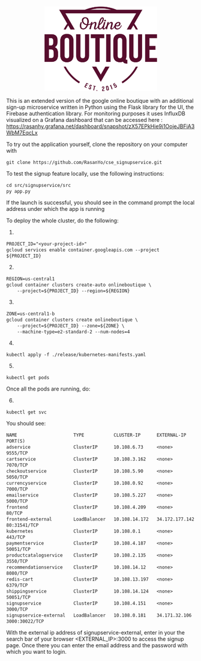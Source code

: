 <p align="center">
<img src="src/frontend/static/icons/Hipster_HeroLogoMaroon.svg" width="300" alt="Online Boutique" />
</p>

This is an extended version of the google online boutique with an additional sign-up microservice written in Python using the Flask library for the UI, the Firebase authentication library.
For monitoring purposes it uses InfluxDB visualized on a Grafana dashboard that can be accessed here :
https://rasanhy.grafana.net/dashboard/snapshot/zX57EPkHie9i1OojeJBFiA3WbM7EqcLx

To try out the application yourself, clone the repository on your computer with 
```
git clone https://github.com/RasanYo/cse_signupservice.git
```

To test the signup feature locally, use the following instructions:
```
cd src/signupservice/src
py app.py
```
If the launch is successful, you should see in the command prompt the local address under which the app is running


To deploy the whole cluster, do the following:

1.
```
PROJECT_ID="<your-project-id>"
gcloud services enable container.googleapis.com --project ${PROJECT_ID}
```

2.
```
REGION=us-central1
gcloud container clusters create-auto onlineboutique \
    --project=${PROJECT_ID} --region=${REGION}
```

3.
```
ZONE=us-central1-b
gcloud container clusters create onlineboutique \
    --project=${PROJECT_ID} --zone=${ZONE} \
    --machine-type=e2-standard-2 --num-nodes=4
```

4.
```
kubectl apply -f ./release/kubernetes-manifests.yaml
```

5.
```
kubectl get pods
```

Once all the pods are running, do:

6.
```
kubectl get svc
```

You should see:
```
NAME                     TYPE           CLUSTER-IP      EXTERNAL-IP      PORT(S)          
adservice                ClusterIP      10.108.6.73     <none>           9555/TCP         
cartservice              ClusterIP      10.108.3.162    <none>           7070/TCP         
checkoutservice          ClusterIP      10.108.5.90     <none>           5050/TCP         
currencyservice          ClusterIP      10.108.0.92     <none>           7000/TCP         
emailservice             ClusterIP      10.108.5.227    <none>           5000/TCP         
frontend                 ClusterIP      10.108.4.209    <none>           80/TCP           
frontend-external        LoadBalancer   10.108.14.172   34.172.177.142   80:31541/TCP     
kubernetes               ClusterIP      10.108.0.1      <none>           443/TCP          
paymentservice           ClusterIP      10.108.4.187    <none>           50051/TCP        
productcatalogservice    ClusterIP      10.108.2.135    <none>           3550/TCP         
recommendationservice    ClusterIP      10.108.14.12    <none>           8080/TCP         
redis-cart               ClusterIP      10.108.13.197   <none>           6379/TCP         
shippingservice          ClusterIP      10.108.14.124   <none>           50051/TCP        
signupservice            ClusterIP      10.108.4.151    <none>           3000/TCP         
signupservice-external   LoadBalancer   10.108.0.181    34.171.32.106    3000:30022/TCP   
```

With the external ip address of signupservice-external, enter in your the search bar of your browser <EXTERNAL_IP>:3000 to access the signup page.
Once there you can enter the email address and the password with which you want to login.
